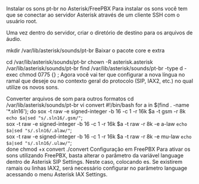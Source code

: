 Instalar os sons pt-br no Asterisk/FreePBX
Para instalar os sons você tem que se conectar ao servidor Asterisk através de um cliente SSH com o usuário root.

Uma vez dentro do servidor, criar o diretório de destino para os arquivos de áudio.

mkdir /var/lib/asterisk/sounds/pt-br
Baixar o pacote core e extra

cd /var/lib/asterisk/sounds/pt-br
chown -R asterisk.asterisk /var/lib/asterisk/sounds/pt-br
find /var/lib/asterisk/sounds/pt-br -type d -exec chmod 0775 {} \;
Agora você vai ter que configurar a nova língua no ramal que deseje ou no contexto geral do protocolo (SIP, IAX2, etc.) no qual utilize os novos sons.

Converter arquivos de som para outros formatos
cd /var/lib/asterisk/sounds/pt-br
vi convert
#!/bin/bash
for a in $(find . -name '*.sln16'); do
  sox -t raw -e signed-integer -b 16 -c 1 -r 16k $a -t gsm -r 8k `echo $a|sed "s/.sln16/.gsm/"`;\
  sox -t raw -e signed-integer -b 16 -c 1 -r 16k $a -t raw -r 8k -e a-law `echo $a|sed "s/.sln16/.alaw/"`;\
  sox -t raw -e signed-integer -b 16 -c 1 -r 16k $a -t raw -r 8k -e mu-law `echo $a|sed "s/.sln16/.ulaw/"`;\
done
chmod +x convert
./convert
Configuração em FreePBX
Para ativar os sons utilizando FreePBX, basta alterar o parâmetro da variável language dentro de Asterisk SIP Settings. Neste caso, colocando es. Se existirem ramais ou linhas IAX2, será necessário configurar no parâmetro language acessando o menu Asterisk IAX Settings.
